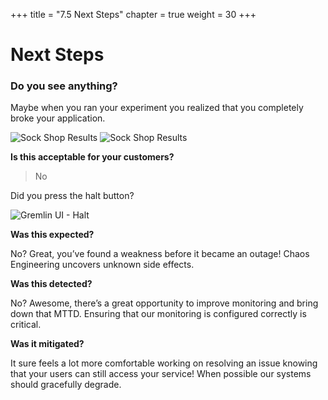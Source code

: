+++
title = "7.5 Next Steps"
chapter = true
weight = 30
+++

# Next Steps

### Do you see anything? 
Maybe when you ran your experiment you realized that you completely broke your application.

![Sock Shop Results](/images/blackhole_results1.png)
![Sock Shop Results](/images/blackhole_results2.png)

**Is this acceptable for your customers?**

> No

Did you press the halt button?

![Gremlin UI - Halt](/images/gremlin_ui_halt_explanation.png)



**Was this expected?**

 No? Great, you’ve found a weakness before it became an outage!
 Chaos Engineering uncovers unknown side effects.

 **Was this detected?**

 No? Awesome, there’s a great opportunity to improve monitoring and bring down that MTTD.
 Ensuring that our monitoring is configured correctly is critical.

 **Was it mitigated?**

 It sure feels a lot more comfortable working on resolving an issue knowing that your users can still access your service! When possible our systems should gracefully degrade.
